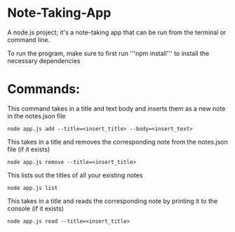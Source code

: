 # Note-Taking-App
A node.js project; it's a note-taking app that can be run from the terminal or command line.

To run the program, make sure to first run '''npm install''' to install the necessary dependencies

# Commands:
This command takes in a title and text body and inserts them as a new note in the notes.json file
```
node app.js add --title=<insert_title> --body=<insert_text>
```

This takes in a title and removes the corresponding note from the notes.json file (if it exists)
```
node app.js remove --title=<insert_title>
```

This lists out the titles of all your existing notes
```
node app.js list
```

This takes in a title and reads the corresponding note by printing it to the console (if it exists)
```
node app.js read --title=<insert_title>
```
